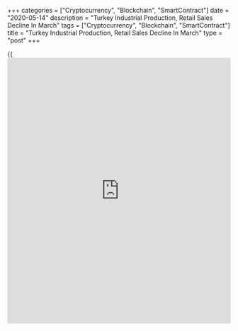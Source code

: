 +++
categories = ["Cryptocurrency", "Blockchain", "SmartContract"]
date = "2020-05-14"
description = "Turkey Industrial Production, Retail Sales Decline In March"
tags = ["Cryptocurrency", "Blockchain", "SmartContract"]
title = "Turkey Industrial Production, Retail Sales Decline In March"
type = "post"
+++

{{<iframe id="large-banner" src="https://www.bounty.group/#slide=10.0" width="100%" height="600" scrolling="no" style="border: 0px solid rgb(216, 221, 230); border-radius: 3px;">}}

Turkish industrial production and retail sale declined sharply in March
as the country imposed restrictions on movements to slow the spread of
the [coronavirus][1], or Covid-19 and consumers chose to spend only on
essentials such as food.  
  
Industrial production decreased 7.1 percent month-on-month after a 1.9
percent gain in February, data from Turkstat showed Thursday. The
decline was the first since August last year.  
  
Manufacturing output fell 7.5 percent, production in mining and
quarrying dropped 2.2 percent and output in the utilities sector
decreased 5.7 percent.  
  
On a year-on-year basis, industrial production shrunk 2 percent in March
after an 8.5 percent gain in February.  
  
In the first quarter, industrial production grew 4.4 percent from a year
ago and was unchanged from the previous three months.  
  
The statistical office also reported that retail sales dropped 8.1
percent month-on-month in March after a 2 percent gain in February. That
was the first fall since August last year.  
  
Non-food sales decreased 17.8 percent and automotive fuel sales fell 6.9
percent. In contrast, sales of food, drinks and tobacco increased 8.9
percent.  
  
Retail sales fell 0.2 percent year-on-year in March, after an 11.7
percent increase in the previous month.

For comments and feedback [contact](https://www.playgroundfx.com/contact/): editorial@rtt[news](https://www.letsplayfx.com/blog/forex-news-website/).com

[Economic News][2]

 **What parts of the world are seeing the best (and worst) economic
performances lately? Click[here][3] to check out our [Econ Scorecard][3]
and find out! See up-to-the-moment [ranking](https://www.playgroundfx.com/blog/crypto-exchange-ranking/)s for the best and worst
performers in [GDP][4], [unemployment rate][5], [inflation][6] and much
more.**

   1. www.rtt[news](https://www.letsplayfx.com/blog/forex-news-website/).com/list/coronavirus.aspx
   2. www.rtt[news](https://www.letsplayfx.com/blog/forex-news-website/).com/Content/EconomicNews.aspx
   3. www.rtt[news](https://www.letsplayfx.com/blog/forex-news-website/).com/economic-scorecard/world-rank/unemployment-rate/highest-performance.aspx
   4. www.rtt[news](https://www.letsplayfx.com/blog/forex-news-website/).com/economic-scorecard/world-rank/GDP/highest-performance.aspx
   5. www.rtt[news](https://www.letsplayfx.com/blog/forex-news-website/).com/economic-scorecard/world-rank/unemployment-rate/lowest-performance.aspx
   6. www.rtt[news](https://www.letsplayfx.com/blog/forex-news-website/).com/economic-scorecard/world-rank/CPI/highest-performance.aspx